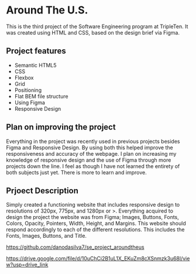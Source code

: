 # Around The U.S.

This is the third project of the Software Engineering program at TripleTen. It was created using HTML and CSS, based on the design brief via Figma.

## Project features

- Semantic HTML5
- CSS
- Flexbox
- Grid
- Positioning
- Flat BEM file structure
- Using Figma
- Responsive Design

## Plan on improving the project

Everything in the project was recently used in previous projects besides Figma and Responsive Design. By using both this helped improve the responsiveness and accuracy of the webpage. I plan on increasing my knowledge of responsive design and the use of Figma through more projects down the line. I feel as though I have not learned the entirety of both subjects just yet. There is more to learn and improve.

## Prjoect Description

Simply created a functioning website that includes responsive design to resolutions of 320px, 775px, and 1280px or >. Everything acquired to design the project the website was from Figma; Images, Buttons, Fonts, Colors, Opacity, Pointers, Width, Height, and Margins. This website should respond accordingly to each of the different resolutions. This includes the Fonts, Images, Buttons, and Title.

https://github.com/danodasilva7/se_project_aroundtheus

https://drive.google.com/file/d/10uChCi2B1uL1X_EKuZm8cXSnmzk3u68l/view?usp=drive_link
